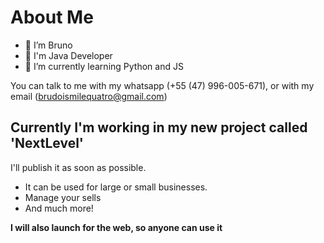 # About Me
- 👋 I’m Bruno
- 👀 I'm Java Developer
- 🌱 I’m currently learning Python and JS

You can talk to me with my whatsapp (+55 (47) 996-005-671), or with my email (brudoismilequatro@gmail.com)

## Currently I'm working in my new project called 'NextLevel'
I'll publish it as soon as possible.

  - It can be used for large or small businesses.
  - Manage your sells
  - And much more!

**I will also launch for the web, so anyone can use it**

<!---
Awhux/Awhux is a ✨ special ✨ repository because its `README.md` (this file) appears on your GitHub profile.
You can click the Preview link to take a look at your changes.
--->

